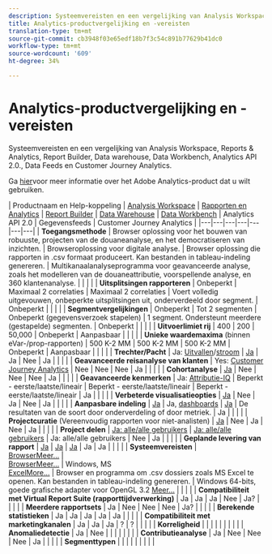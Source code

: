 ```yaml
---
description: Systeemvereisten en een vergelijking van Analysis Workspace, Reports & Analytics, Ad hoc analysis, Report Builder, Data warehouse en Data Workbench
title: Analytics-productvergelijking en -vereisten
translation-type: tm+mt
source-git-commit: cb3948f03e65edf18b7f3c54c891b77629b41dc0
workflow-type: tm+mt
source-wordcount: '609'
ht-degree: 34%

---
```



# Analytics-productvergelijking en -vereisten

Systeemvereisten en een vergelijking van Analysis Workspace, Reports &amp; Analytics, Report Builder, Data warehouse, Data Workbench, Analytics API 2.0., Data Feeds en Customer Journey Analytics.

Ga [hier](/help/admin/c-analytics-product-comparison/which-analytics-tool.md)voor meer informatie over het Adobe Analytics-product dat u wilt gebruiken.

| Productnaam en Help-koppeling | [Analysis Workspace](https://docs.adobe.com/content/help/en/analytics/analyze/analysis-workspace/home.html) | [Rapporten en Analytics](https://docs.adobe.com/content/help/en/analytics/analyze/reports-analytics/getting-started.html) | [Report Builder](https://docs.adobe.com/content/help/en/analytics/analyze/report-builder/home.html) | [Data Warehouse](https://docs.adobe.com/content/help/en/analytics/export/data-warehouse/data-warehouse.html) | [Data Workbench](https://docs.adobe.com/content/help/en/data-workbench/using/home.html) | Analytics API 2.0 | Gegevensfeeds | Customer Journey Analytics |
|---|---|---|---|---|---|---|
| **Toegangsmethode** | Browser oplossing voor het bouwen van robuuste, projecten van de douaneanalyse, en het democratiseren van inzichten. | Browseroplossing voor digitale analyse. | Browser oplossing die rapporten in .csv formaat produceert. Kan bestanden in tableau-indeling genereren. | Multikanaalanalyseprogramma voor geavanceerde analyse, zoals het modelleren van de douaneattributie, voorspellende analyse, en 360 klantenanalyse. |  |  |  |
| **Uitsplitsingen rapporteren** | Onbeperkt | Maximaal 2 correlaties | Maximaal 2 correlaties | Voert volledig uitgevouwen, onbeperkte uitsplitsingen uit, onderverdeeld door segment. | Onbeperkt |  |  |  |
| **Segmentvergelijkingen** | Onbeperkt | Tot 2 segmenten | Onbeperkt (gegevensverzoek stapelen) | 1 segment. Ondersteunt meerdere (gestapelde) segmenten. | Onbeperkt |  |  |  |
| **Uitvoerlimiet rij** | 400 | 200 | 50,000 | Onbeperkt | Aanpasbaar |  |  |  |
| **Unieke waardemaxima** (binnen eVar-/prop-rapporten) | 500 K-2 MM | 500 K-2 MM | 500 K-2 MM | Onbeperkt | Aanpasbaar |  |  |  |
| **Trechter/Pacht** | Ja: [Uitvallen](https://docs.adobe.com/content/help/en/analytics/analyze/analysis-workspace/visualizations/fallout/fallout-flow.html)/[stroom](https://docs.adobe.com/content/help/en/analytics/analyze/analysis-workspace/visualizations/flow/flow.html) | [Ja](https://docs.adobe.com/content/help/en/analytics/analyze/reports-analytics/reports.html) | Ja | Nee | Ja |  |  |  |
| **Geavanceerde reisanalyse van klanten** | Yes: [Customer Journey Analytics](https://docs.adobe.com/content/help/en/analytics-platform/using/cja-landing.html) | Nee | Nee | Nee | Ja |  |  |  |
| **Cohortanalyse** | [Ja](https://docs.adobe.com/content/help/en/analytics/analyze/analysis-workspace/visualizations/cohort-table/cohort-analysis.html) | Nee | Nee | Nee | Ja |  |  |  |
| **Geavanceerde kenmerken** | Ja: [Attributie-IQ](https://docs.adobe.com/content/help/en/analytics/analyze/analysis-workspace/attribution-iq.html) | Beperkt - eerste/laatste/lineair | Beperkt - eerste/laatste/lineair | Beperkt - eerste/laatste/lineair | Ja |  |  |  |
| **Verbeterde visualisatieopties** | [Ja](https://docs.adobe.com/content/help/en/analytics/analyze/analysis-workspace/visualizations/freeform-analysis-visualizations.html) | Nee | Ja | Nee | Ja |  |  |  |
| **Aanpasbare indeling** | [Ja](https://docs.adobe.com/content/help/en/analytics/analyze/analysis-workspace/home.html) | Ja, [dashboards](https://docs.adobe.com/content/help/en/analytics/analyze/reports-analytics/dashboard.html) | [Ja](https://docs.adobe.com/content/help/en/analytics/analyze/report-builder/layout/configure-the-custom-layout.html) | De resultaten van de soort door onderverdeling of door metriek. | Ja |  |  |  |
| **Projectcuratie** (Vereenvoudig rapporten voor niet-analisten) | [Ja](https://docs.adobe.com/content/help/en/analytics/analyze/analysis-workspace/curate-share/curate.html) | Nee | Ja | Nee | Ja |  |  |  |
| **Project delen** | [Ja: alle/alle gebruikers](https://docs.adobe.com/content/help/en/analytics/analyze/analysis-workspace/curate-share/curate.html) | [Ja: alle/alle gebruikers](https://docs.adobe.com/content/help/en/analytics/analyze/reports-analytics/scheduling.html) | Ja: alle/alle gebruikers | Nee | Ja |  |  |  |
| **Geplande levering van rapport** | [Ja](https://docs.adobe.com/content/help/en/analytics/analyze/analysis-workspace/curate-share/schedule-projects.html) | [Ja](https://docs.adobe.com/content/help/en/analytics/analyze/reports-analytics/scheduling.html) | [Ja](https://docs.adobe.com/content/help/en/analytics/analyze/report-builder/t-schedule-a-data-request.html) | Ja | Ja |  |  |  |
| **Systeemvereisten** | <br>[BrowserMeer...](https://docs.adobe.com/content/help/nl-NL/analytics/admin/sys-reqs.html) | <br>[BrowserMeer...](https://docs.adobe.com/content/help/nl-NL/analytics/admin/sys-reqs.html) | Windows, MS<br>[ExcelMore...](https://docs.adobe.com/content/help/en/analytics/analyze/report-builder/report-builder-setup/system-requirements.html) | Browser en programma om .csv dossiers zoals MS Excel te openen. Kan bestanden in tableau-indeling genereren. | Windows 64-bits, goede grafische adapter voor OpenGL 3.2 [Meer...](https://docs.adobe.com/content/help/en/data-workbench/using/install/c-data-workbench-client-install.html) |  |  |  |
| **Compatibiliteit met Virtual Report Suite (rapporttijdverwerking)** | Ja | Ja | Ja | Nee | Ja? |  |  |  |
| **Meerdere rapportsets** | Ja | Nee | Nee | Nee | Ja? |  |  |  |
| **Berekende statistieken** | Ja | Ja | Ja | Ja | Ja |  |  |  |
| **Compatibiliteit met marketingkanalen** | Ja | Ja | Ja | ? | ? |  |  |  |
| **Korreligheid** |  |  |  |  |  |  |  |  |
| **Anomaliedetectie** | Ja | Nee |  |  |  |  |  |  |
| **Contributieanalyse** | Ja | Nee | Nee | Nee | Ja |  |  |  |
| **Segmenttypen** |  |  |  |  |  |  |  |  |